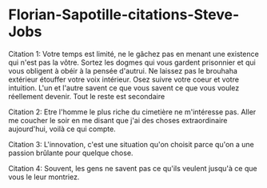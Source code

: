 # Florian-Sapotille-citations-Steve-Jobs


Citation 1: Votre temps est limité, ne le gâchez pas en menant une existence qui n'est pas la vôtre. Sortez les dogmes qui vous gardent prisonnier et qui vous obligent à obéir à la pensée d'autrui. Ne laissez pas le brouhaha extérieur étouffer votre voix intérieur. Osez suivre votre coeur et votre intuition. L'un et l'autre savent ce que vous savent ce que vous voulez réellement devenir. Tout le reste est secondaire

Citation 2: Etre l'homme le plus riche du cimetière ne m'intéresse pas. Aller me coucher le soir en me disant que j'ai des choses extraordinaire aujourd'hui, voilà ce qui compte.

Citation 3: L'innovation, c'est une situation qu'on choisit parce qu'on a une passion brûlante pour quelque chose.

Citation 4: Souvent, les gens ne savent pas ce qu'ils veulent jusqu'à ce que vous le leur montriez.
